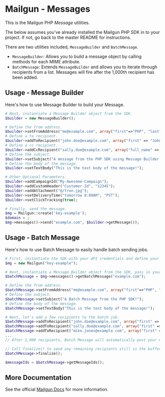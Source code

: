 Mailgun - Messages
==================

This is the Mailgun PHP *Message* utilities. 

The below assumes you've already installed the Mailgun PHP SDK in to your 
project. If not, go back to the master README for instructions.

There are two utilities included, `MessageBuilder` and `BatchMessage`. 

* `MessageBuilder`: Allows you to build a message object by calling methods for 
each MIME attribute. 
* `BatchMessage`: Extends `MessageBuilder` and allows you to iterate through 
recipients from a list. Messages will fire after the 1,000th recipient has been 
added. 

Usage - Message Builder
-----------------------
Here's how to use Message Builder to build your Message. 

```php
# Next, instantiate a Message Builder object from the SDK.
$builder = new MessageBuilder();

# Define the from address.
$builder->setFromAddress("me@example.com", array("first"=>"PHP", "last" => "SDK"));
# Define a to recipient.
$builder->addToRecipient("john.doe@example.com", array("first" => "John", "last" => "Doe"));
# Define a cc recipient.
$builder->addCcRecipient("sally.doe@example.com", array("full_name" => "Sally Doe"));
# Define the subject. 
$builder->setSubject("A message from the PHP SDK using Message Builder!");
# Define the body of the message.
$builder->setTextBody("This is the text body of the message!");

# Other Optional Parameters.
$builder->addCampaignId("My-Awesome-Campaign");
$builder->addCustomHeader("Customer-Id", "12345");
$builder->addAttachment("@/tron.jpg");
$builder->setDeliveryTime("tomorrow 8:00AM", "PST");
$builder->setClickTracking(true);

# Finally, send the message.
$mg = Mailgun::create('key-example');
$domain = ;
$mg->messages()->send("example.com", $builder->getMessage());
```

Usage - Batch Message
---------------------
Here's how to use Batch Message to easily handle batch sending jobs. 

```php
# First, instantiate the SDK with your API credentials and define your domain. 
$mg = new Mailgun("key-example");

# Next, instantiate a Message Builder object from the SDK, pass in your sending domain.
$batchMessage = $mg->messages()->getBatchMessage("example.com");

# Define the from address.
$batchMessage->setFromAddress("me@example.com", array("first"=>"PHP", "last" => "SDK"));
# Define the subject. 
$batchMessage->setSubject("A Batch Message from the PHP SDK!");
# Define the body of the message.
$batchMessage->setTextBody("This is the text body of the message!");

# Next, let's add a few recipients to the batch job.
$batchMessage->addToRecipient("john.doe@example.com", array("first" => "John", "last" => "Doe"));
$batchMessage->addToRecipient("sally.doe@example.com", array("first" => "Sally", "last" => "Doe"));
$batchMessage->addToRecipient("mike.jones@example.com", array("first" => "Mike", "last" => "Jones"));
...
// After 1,000 recipients, Batch Message will automatically post your message to the messages endpoint. 

// Call finalize() to send any remaining recipients still in the buffer.
$batchMessage->finalize();

$messageIds = $batchMessage->getMessageIds();

```

More Documentation
------------------
See the official [Mailgun Docs](http://documentation.mailgun.com/api-sending.html) 
for more information.
